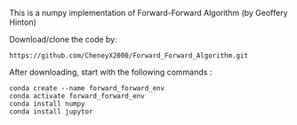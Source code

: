This is a numpy implementation of Forward-Forward Algorithm (by Geoffery Hinton)

Download/clone the code by:
```
https://github.com/CheneyX2000/Forward_Forward_Algorithm.git
```

After downloading, start with the following commands :
```
conda create --name forward_forward_env
conda activate forward_forward_env
conda install numpy
conda install jupytor
```